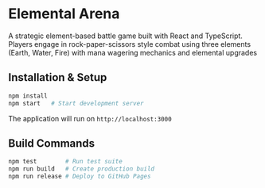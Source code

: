 # Elemental Arena

A strategic element-based battle game built with React and TypeScript. Players engage in rock-paper-scissors style combat using three elements (Earth, Water, Fire) with mana wagering mechanics and elemental upgrades

## Installation & Setup

```bash
npm install
npm start   # Start development server
```

The application will run on `http://localhost:3000`

## Build Commands

```bash 
npm test        # Run test suite
npm run build   # Create production build
npm run release # Deploy to GitHub Pages
```
